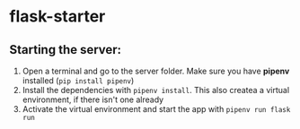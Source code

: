 # flask-starter

## Starting the server:
1. Open a terminal and go to the server folder. Make sure you have **pipenv** installed (`pip install pipenv`) 
2. Install the dependencies with `pipenv install`. This also createa a virtual environment, if there isn't one already
3. Activate the virtual environment and start the app with `pipenv run flask run`
